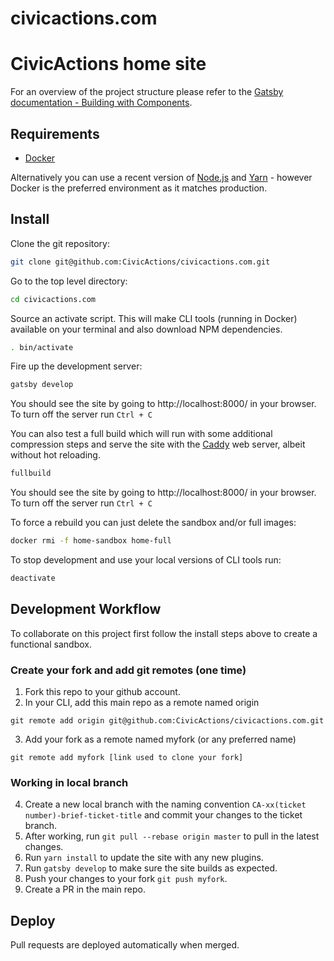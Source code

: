 # civicactions.com
CivicActions home site
=======

For an overview of the project structure please refer to the [Gatsby documentation - Building with Components](https://www.gatsbyjs.org/docs/building-with-components/).

## Requirements
* [Docker](https://docs.docker.com/install/)

Alternatively you can use a recent version of [Node.js](https://nodejs.org/en/) and [Yarn](https://yarnpkg.com/lang/en/) - however Docker is the preferred environment as it matches production.

## Install
Clone the git repository:
```sh
git clone git@github.com:CivicActions/civicactions.com.git
```

Go to the top level directory:
```sh
cd civicactions.com
```

Source an activate script. This will make CLI tools (running in Docker) available on your terminal and also download NPM dependencies.
```sh
. bin/activate
```

Fire up the development server:
```sh
gatsby develop
```
You should see the site by going to http://localhost:8000/  in your browser.
To turn off the server run `Ctrl + C`

You can also test a full build which will run with some additional compression steps and serve the site with the [Caddy](https://caddyserver.com/) web server, albeit without hot reloading.
```sh
fullbuild
```
You should see the site by going to http://localhost:8000/  in your browser.
To turn off the server run `Ctrl + C`

To force a rebuild you can just delete the sandbox and/or full images:
```sh
docker rmi -f home-sandbox home-full
```

To stop development and use your local versions of CLI tools run:
```sh
deactivate
```

## Development Workflow
To collaborate on this project first follow the install steps above to create a functional sandbox.

### Create your fork and add git remotes (one time)
 1. Fork this repo to your github account.
 2. In your CLI, add this main repo as a remote named origin 
``` 
git remote add origin git@github.com:CivicActions/civicactions.com.git
```
3. Add your fork as a remote named myfork (or any preferred name)
```
git remote add myfork [link used to clone your fork]
```

### Working in local branch

4. Create a new local branch with the naming convention `CA-xx(ticket number)-brief-ticket-title` and commit your changes to the ticket branch.
5. After working, run `git pull --rebase origin master` to pull in the latest changes.
6. Run `yarn install` to update the site with any new plugins.
7. Run `gatsby develop` to make sure the site builds as expected.
8. Push your changes to your fork `git push myfork`.
9. Create a PR in the main repo.

## Deploy

Pull requests are deployed automatically when merged.